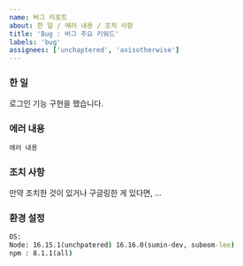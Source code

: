 ```yaml
---
name: 버그 리포트
about: 한 일 / 에러 내용 / 조치 사항
title: 'Bug : 버그 주요 키워드'
labels: 'bug'
assignees: ['unchaptered', 'axisotherwise']
---
```


### 한 일

로그인 기능 구현을 했습니다.

### 에러 내용

```cmd
에러 내용
```

### 조치 사항

만약 조치한 것이 있거나 구글링한 게 있다면, ...

### 환경 설정

```cmd
OS:
Node: 16.15.1(unchpatered) 16.16.0(sumin-dev, subeom-lee)
npm : 8.1.1(all)
```